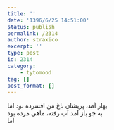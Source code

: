 ```yaml
---
title: ''
date: '1396/6/25 14:51:00'
status: publish
permalink: /2314
author: straxico
excerpt: ''
type: post
id: 2314
category:
    - tytomood
tag: []
post_format: []
---
```

ﺑﻬﺎﺭ ﺁﻣﺪ، ﭘﺮﯾﺸﺎﻥ ﺑﺎﻍ ﻣﻦ ﺍﻓﺴﺮﺩﻩ ﺑﻮﺩ ﺍﻣﺎ  
ﺑﻪ ﺟﻮ ﺑﺎﺯ ﺁﻣﺪ ﺁﺏ ﺭﻓﺘﻪ، ﻣﺎﻫﯽ ﻣﺮﺩﻩ ﺑﻮﺩ  
ﺍﻣﺎ